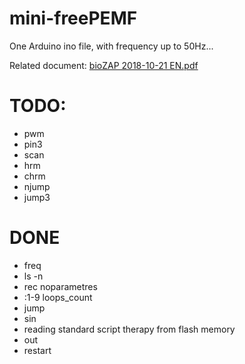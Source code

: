 # mini-freePEMF
One Arduino ino file, with frequency up to 50Hz...

Related document: [bioZAP 2018-10-21 EN.pdf](https://biotronika.pl/sites/default/files/2018-10/bioZAP%202018-10-21%20EN.pdf)


# TODO:
* pwm
* pin3
* scan
* hrm
* chrm
* njump
* jump3

# DONE
* freq
* ls -n
* rec noparametres
* :1-9 loops_count
* jump
* sin
* reading standard script therapy from flash memory
* out
* restart

